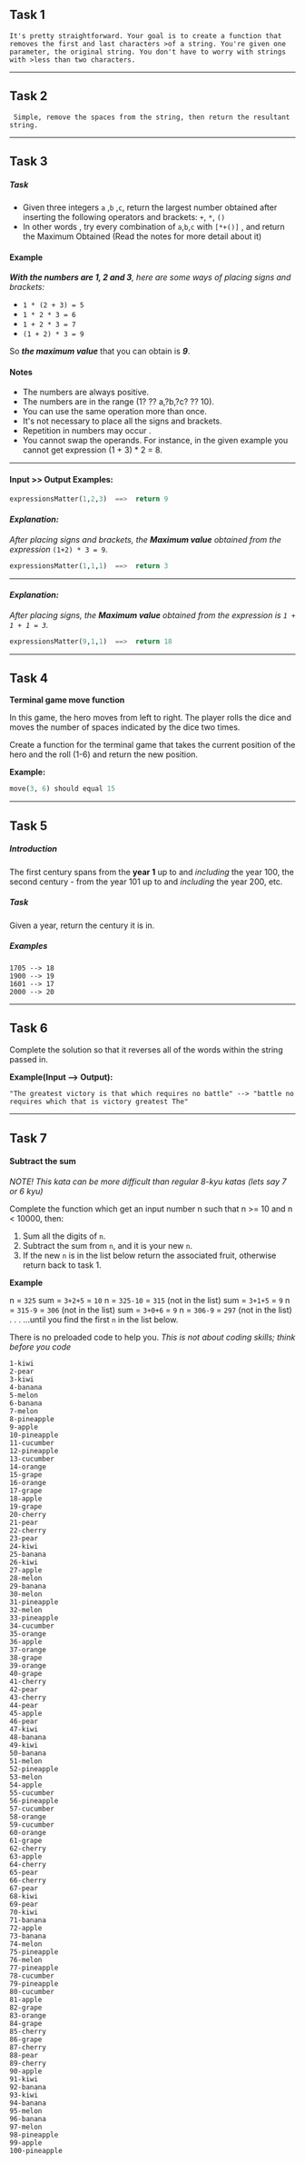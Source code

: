 ## **Task 1**


    It's pretty straightforward. Your goal is to create a function that removes the first and last characters >of a string. You're given one parameter, the original string. You don't have to worry with strings with >less than two characters.

---


## **Task 2**


     Simple, remove the spaces from the string, then return the resultant string.

---
## **Task 3**


##### Task

- Given three integers `a` ,`b` ,`c`, return the largest number obtained after inserting the following operators and brackets: `+`, `*`, `()`
- In other words , try every combination of `a`,`b`,`c` with `[*+()]` , and return the Maximum Obtained (Read the notes for more detail about it)

#### Example

*__With the numbers are 1, 2 and 3__, here are some ways of placing signs and brackets:*

- `1 * (2 + 3) = 5`
- `1 * 2 * 3 = 6`
- `1 + 2 * 3 = 7`
- `(1 + 2) * 3 = 9`

So _**the maximum value**_ that you can obtain is **_9_**.
#### Notes

- The numbers are always positive.
- The numbers are in the range (1? ?? a,?b,?c? ?? 10).
- You can use the same operation more than once.
- It's not necessary to place all the signs and brackets.
- Repetition in numbers may occur .
- You cannot swap the operands. For instance, in the given example you cannot get expression (1 + 3) * 2 = 8.


--- 


#### **Input >> Output Examples:**

```python
expressionsMatter(1,2,3)  ==>  return 9
```
#### **_Explanation:_**

_After placing signs and brackets, the **Maximum value** obtained from the expression_ `(1+2) * 3 = 9`.


```python
expressionsMatter(1,1,1)  ==>  return 3
```

---

#### **_Explanation:_**

_After placing signs, the **Maximum value** obtained from the expression is `1 + 1 + 1 = 3`._

```python
expressionsMatter(9,1,1)  ==>  return 18
```
---

## **Task 4**


**Terminal game move function**

In this game, the hero moves from left to right. The player rolls the dice and moves the number of spaces indicated by the dice two times.


Create a function for the terminal game that takes the current position of the hero and the roll (1-6) and return the new position.


**Example:**

```python
move(3, 6) should equal 15
```

---

## **Task 5**

##### Introduction

The first century spans from the **year 1** up to and _including_ the year 100, the second century - from the year 101 up to and _including_ the year 200, etc.

##### Task

Given a year, return the century it is in.

##### Examples


```
1705 --> 18
1900 --> 19
1601 --> 17
2000 --> 20
```

___

## **Task 6**

Complete the solution so that it reverses all of the words within the string passed in.

**Example(Input --> Output):**

```
"The greatest victory is that which requires no battle" --> "battle no requires which that is victory greatest The"
```

___

## **Task 7**

#### **Subtract the sum**


_NOTE! This kata can be more difficult than regular 8-kyu katas (lets say 7 or 6 kyu)_

Complete the function which get an input number n such that n >= 10 and n < 10000, then:

1. Sum all the digits of `n`.
2. Subtract the sum from `n`, and it is your new `n`.
3. If the new `n` is in the list below return the associated fruit, otherwise return back to task 1.

**Example**

n = `325`
sum = `3+2+5` = `10`
n = `325-10` = `315` (not in the list)
sum = `3+1+5` = `9`
n = `315-9` = `306` (not in the list)
sum = `3+0+6` = `9`
n = `306-9` = `297` (not in the list)
.
.
.
...until you find the first `n` in the list below.

There is no preloaded code to help you. _This is not about coding skills; think before you code_
```
1-kiwi
2-pear
3-kiwi
4-banana
5-melon
6-banana
7-melon
8-pineapple
9-apple
10-pineapple
11-cucumber
12-pineapple
13-cucumber
14-orange
15-grape
16-orange
17-grape
18-apple
19-grape
20-cherry
21-pear
22-cherry
23-pear
24-kiwi
25-banana
26-kiwi
27-apple
28-melon
29-banana
30-melon
31-pineapple
32-melon
33-pineapple
34-cucumber
35-orange
36-apple
37-orange
38-grape
39-orange
40-grape
41-cherry
42-pear
43-cherry
44-pear
45-apple
46-pear
47-kiwi
48-banana
49-kiwi
50-banana
51-melon
52-pineapple
53-melon
54-apple
55-cucumber
56-pineapple
57-cucumber
58-orange
59-cucumber
60-orange
61-grape
62-cherry
63-apple
64-cherry
65-pear
66-cherry
67-pear
68-kiwi
69-pear
70-kiwi
71-banana
72-apple
73-banana
74-melon
75-pineapple
76-melon
77-pineapple
78-cucumber
79-pineapple
80-cucumber
81-apple
82-grape
83-orange
84-grape
85-cherry
86-grape
87-cherry
88-pear
89-cherry
90-apple
91-kiwi
92-banana
93-kiwi
94-banana
95-melon
96-banana
97-melon
98-pineapple
99-apple
100-pineapple
```






